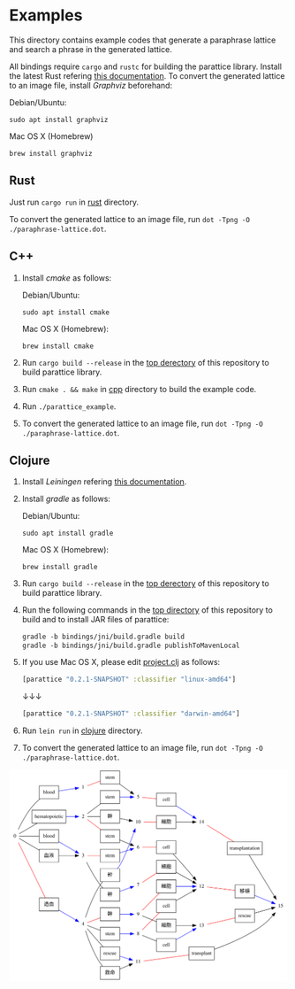 # Examples

This directory contains example codes that generate a paraphrase lattice and
search a phrase in the generated lattice.

All bindings require `cargo` and `rustc` for building the parattice library.
Install the latest Rust refering [this documentation](https://www.rust-lang.org/tools/install).
To convert the generated lattice to an image file, install *Graphviz* beforehand:

Debian/Ubuntu:
```shell
sudo apt install graphviz
```

Mac OS X (Homebrew)
```shell
brew install graphviz
```

## Rust

Just run `cargo run` in [rust](/examples/rust) directory.

To convert the generated lattice to an image file, run `dot -Tpng -O ./paraphrase-lattice.dot`.

## C++

1. Install *cmake* as follows:

    Debian/Ubuntu:
    ```shell
    sudo apt install cmake
    ```

    Mac OS X (Homebrew):
    ```shell
    brew install cmake
    ```

2. Run `cargo build --release` in the [top derectory](/) of this repository to build parattice library.
3. Run `cmake . && make` in [cpp](/examples/cpp) directory to build the example code.
4. Run `./parattice_example`.
5. To convert the generated lattice to an image file, run `dot -Tpng -O ./paraphrase-lattice.dot`.

## Clojure

1. Install *Leiningen* refering [this documentation](https://leiningen.org/).
2. Install *gradle* as follows:

    Debian/Ubuntu:
    ```shell
    sudo apt install gradle
    ```

    Mac OS X (Homebrew):
    ```shell
    brew install gradle
    ```

2. Run `cargo build --release` in the [top derectory](/) of this repository to build parattice library.
3. Run the following commands in the [top directory](/) of this repository to build and to install JAR files of parattice:

    ```shell
    gradle -b bindings/jni/build.gradle build
    gradle -b bindings/jni/build.gradle publishToMavenLocal
    ```

4. If you use Mac OS X, please edit [project.clj](/examples/clojure/project.clj) as follows:

    ```clojure
    [parattice "0.2.1-SNAPSHOT" :classifier "linux-amd64"]
    ```
    ↓↓↓
    ```clojure
    [parattice "0.2.1-SNAPSHOT" :classifier "darwin-amd64"]
    ```

5. Run `lein run` in [clojure](/examples/clojure) directory.
6. To convert the generated lattice to an image file, run `dot -Tpng -O ./paraphrase-lattice.dot`.

![Example graph](/examples/graph.svg)
